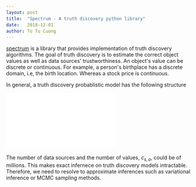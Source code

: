 ```yaml
---
layout: post
title:  "Spectrum - A truth discovery python library"
date:   2018-12-01
author: To Tu Cuong
---
```


[spectrum](https://github.com/totucuong/spectrum) is a library that provides implementation of truth discovery algorithms. The goal of truth discovery is to estimate the correct object values as well as data sources' trustworthiness. An object's value can be discrete or continuous. For example, a person's birthplace has a discrete domain, i.e, the birth location. Whereas a stock price is continuous. 

In general, a truth discovery probablistic model has the following structure

![Probalistic graphical model of truth discovery](/assets/gfx/pgm_truthfinding.pdf)

The number of data sources and the number of values, $c_{s,o}$, could be of millions. This makes exact infernece on truth discovery models intractable. Therefore, we need to resolve to approximate inferences such as variational inference or MCMC sampling methods.
